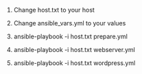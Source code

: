 1. Change host.txt to your host

2. Change ansible_vars.yml to your values

3. ansible-playbook -i host.txt prepare.yml

4. ansible-playbook -i host.txt webserver.yml

5. ansible-playbook -i host.txt wordpress.yml


